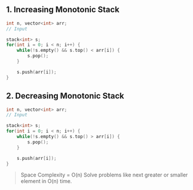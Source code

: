 ## 1. Increasing Monotonic Stack

```cpp
int n, vector<int> arr;
// Input

stack<int> s;
for(int i = 0; i < n; i++) {
    while(!s.empty() && s.top() < arr[i]) {
        s.pop();
    }

    s.push(arr[i]);
}
```

## 2. Decreasing Monotonic Stack

```cpp
int n, vector<int> arr;
// Input

stack<int> s;
for(int i = 0; i < n; i++) {
    while(!s.empty() && s.top() > arr[i]) {
        s.pop();
    }

    s.push(arr[i]);
}
```
> Space Complexity = O(n)
> Solve problems like next greater or smaller element in O(n) time.